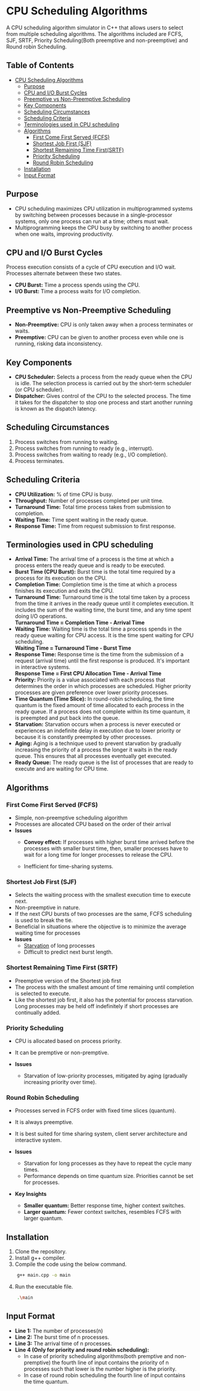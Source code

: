 # CPU Scheduling Algorithms
A CPU scheduling algorithm simulator in C++ that allows users to select from multiple scheduling algorithms. The algorithms included are FCFS, SJF, SRTF, Priority Scheduling(Both preemptive and non-preemptive) and Round robin Scheduling.

## Table of Contents

- [CPU Scheduling Algorithms](#cpu-scheduling-algorithms)
  - [Purpose](#purpose)
  - [CPU and I/O Burst Cycles](#cpu-and-io-burst-cycles)
  - [Preemptive vs Non-Preemptive Scheduling](#preemptive-vs-non-preemptive-scheduling)
  - [Key Components](#key-components)
  - [Scheduling Circumstances](#scheduling-circumstances)
  - [Scheduling Criteria](#scheduling-criteria)
  - [Terminologies used in CPU scheduling](#terminologies-used-in-cpu-scheduling)
  - [Algorithms](#algorithms)
    - [First Come First Served (FCFS)](#first-come-first-served-fcfs)
    - [Shortest Job First (SJF)](#shortest-job-first-sjf)
    - [Shortest Remaining Time First(SRTF)](#shortest-remaining-time-first-srtf)
    - [Priority Scheduling](#priority-scheduling)
    - [Round Robin Scheduling](#round-robin-scheduling)
  - [Installation](#installation)
  - [Input Format](#input-format)

## Purpose
- CPU scheduling maximizes CPU utilization in multiprogrammed systems by switching between processes because in a single-processor systems, only one process can run at a time; others must wait.
- Multiprogramming keeps the CPU busy by switching to another process when one waits, improving productivity.

## CPU and I/O Burst Cycles

Process execution consists of a cycle of CPU execution and I/O wait.
Processes alternate between these two states.


- **CPU Burst:** Time a process spends using the CPU.
- **I/O Burst:** Time a process waits for I/O completion.

## Preemptive vs Non-Preemptive Scheduling 

- **Non-Preemptive:** CPU is only taken away when a process terminates or waits.
- **Preemptive:** CPU can be given to another process even while one is running, risking data inconsistency.

## Key Components

- **CPU Scheduler:** Selects a process from the ready queue when the CPU is idle.  The selection process is carried out by the short-term
scheduler (or CPU scheduler).
- **Dispatcher:** Gives control of the CPU to the selected process. The time it takes for the dispatcher to stop one process and start another running is
known as the dispatch latency.

## Scheduling Circumstances

1. Process switches from running to waiting.
2. Process switches from running to ready (e.g., interrupt).
3. Process switches from waiting to ready (e.g., I/O completion).
4. Process terminates.

## Scheduling Criteria

- **CPU Utilization:** % of time CPU is busy.
- **Throughput:** Number of processes completed per unit time.
- **Turnaround Time:** Total time process takes from submission to completion.
- **Waiting Time:** Time spent waiting in the ready queue.
- **Response Time:** Time from request submission to first response.

## Terminologies used in CPU scheduling

- **Arrival Time:** The arrival time of a process is the time at which a process enters the ready queue and is ready to be executed.
- **Burst Time (CPU Burst):** Burst time is the total time required by a process for its execution on the CPU.
- **Completion Time:** Completion time is the time at which a process finishes its execution and exits the CPU.
- **Turnaround Time:** Turnaround time is the total time taken by a process from the time it arrives in the ready queue until it completes execution. It includes the sum of the waiting time, the burst time, and any time spent doing I/O operations.  
**Turnaround Time = Completion Time - Arrival Time**
- **Waiting Time:** Waiting time is the total time a process spends in the ready queue waiting for CPU access. It is the time spent waiting for CPU scheduling.  
**Waiting Time = Turnaround Time - Burst Time**
- **Response Time:** Response time is the time from the submission of a request (arrival time) until the first response is produced. It's important in interactive systems.  
**Response Time = First CPU Allocation Time - Arrival Time**
- **Priority:** Priority is a value associated with each process that determines the order in which processes are scheduled. Higher priority processes are given preference over lower priority processes.
- **Time Quantum (Time Slice):** In round-robin scheduling, the time quantum is the fixed amount of time allocated to each process in the ready queue. If a process does not complete within its time quantum, it is preempted and put back into the queue.
- **Starvation:** Starvation occurs when a process is never executed or experiences an indefinite delay in execution due to lower priority or because it is constantly preempted by other processes.
- **Aging:** Aging is a technique used to prevent starvation by gradually increasing the priority of a process the longer it waits in the ready queue. This ensures that all processes eventually get executed.
- **Ready Queue:** The ready queue is the list of processes that are ready to execute and are waiting for CPU time.

## Algorithms

### First Come First Served (FCFS)

- Simple, non-preemptive scheduling algorithm 
- Processes are allocated CPU based on the order of their arrival
- **Issues**
  - **Convoy effect:**  If processes with higher burst time arrived before the processes with smaller burst time, then, smaller processes have to wait for a long time for longer processes to
release the CPU.

  - Inefficient for time-sharing systems.

### Shortest Job First (SJF)

- Selects the waiting process with the smallest execution time to execute next.
- Non-preemptive in nature.
- If the next CPU bursts of two processes are the same, FCFS scheduling is used to break the tie.
- Beneficial in situations where the objective is to minimize the average waiting time for processes
- **Issues** 
  - [Starvation](https://www.geeksforgeeks.org/starvation-and-aging-in-operating-systems/) of long processes
  - Difficult to predict next burst length.

### Shortest Remaining Time First (SRTF)

- Preemptive version of the Shortest job first
-  The process with the smallest amount of time remaining until completion is selected to execute.
- Like the shortest job first, it also has the potential for process starvation. 
Long processes may be held off indefinitely if short processes are continually added. 

### Priority Scheduling

- CPU is allocated based on process priority.
- It can be premptive or non-premptive.

- **Issues** 
  - Starvation of low-priority processes, mitigated by aging (gradually increasing priority over time).

### Round Robin Scheduling

- Processes served in FCFS order with fixed time slices (quantum).
- It is always preemptive.
- It is best suited for time sharing system, client server architecture and interactive system.
- **Issues** 
  - Starvation for long processes as they have to repeat the cycle many times.
  - Performance depends on time quantum size.
Priorities cannot be set for processes.

- **Key Insights**
  - **Smaller quantum:** Better response time, higher context switches.
  - **Larger quantum:** Fewer context switches, resembles FCFS with larger quantum.

## Installation

1. Clone the repository.
2. Install g++ compiler.
3. Compile the code using the below command.
```bash
    g++ main.cpp -o main
```
4. Run the executable file.
```bash
    .\main
```

## Input Format
- **Line 1:** The number of processes(n)
- **Line 2:** The burst time of n processes.
- **Line 3:** The arrival time of n processes.
- **Line 4 (Only for priority and round robin scheduling):**
  - In case of priority scheduling algorithms(both premptive and non-premptive) the fourth line of input contains the priority of n processes such that lower is the number higher is the priority.
  - In case of round robin scheduling the fourth line of input contains the time quantum.